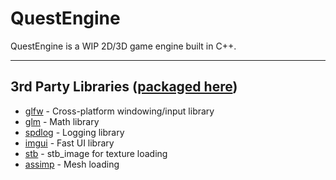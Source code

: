 # QuestEngine
QuestEngine is a WIP 2D/3D game engine built in C++.

***
## 3rd Party Libraries ([packaged here](https://github.com/Biggkahuna98/QuestEngineThirdPartyLibs))
- [glfw](https://github.com/glfw/glfw) - Cross-platform windowing/input library
- [glm](https://github.com/g-truc/glm) - Math library
- [spdlog](https://github.com/gabime/spdlog) - Logging library
- [imgui](https://github.com/ocornut/imgui) - Fast UI library
- [stb](https://github.com/nothings/stb) - stb_image for texture loading
- [assimp](https://github.com/assimp/assimp) - Mesh loading